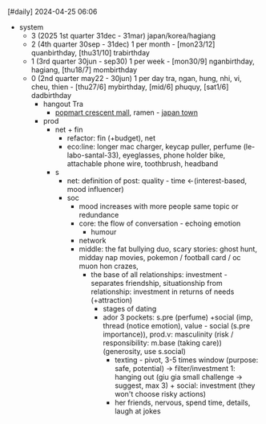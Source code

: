 [#daily]
2024-04-25
06:06

- system
	- 3 (2025 1st quarter 31dec - 31mar) japan/korea/hagiang
	- 2 (4th quarter 30sep - 31dec) 1 per month - [mon23/12] quanbirthday, [thu31/10] trabirthday
	- 1 (3rd quarter 30jun - sep30) 1 per week - [mon30/9] nganbirthday, hagiang, [thu18/7] mombirthday
	- 0 (2nd quarter may22 - 30jun)  1 per day tra, ngan, hung, nhi, vi, cheu, thien - [thu27/6] mybirthday, [mid/6] phuquy, [sat1/6] dadbirthday
		- hangout Tra
			- [popmart crescent mall](https://maps.app.goo.gl/D1EKCgnasGJwdMhcA), ramen - [japan town](https://maps.app.goo.gl/KgwM23okwWUNHAX99)
		- prod
			- net + fin
				- refactor: fin (+budget), net
				- eco:line: longer mac charger, keycap puller, perfume (le-labo-santal-33), eyeglasses, phone holder bike, attachable phone wire, toothbrush, headband
			- s
				- net: definition of post: quality - time <-(interest-based, mood influencer)
				- soc
					- mood increases with more people same topic or redundance
					- core: the flow of conversation - echoing emotion
						- humour
					- network
					- middle: the fat bullying duo, scary stories: ghost hunt, midday nap movies, pokemon / football card / oc muon hon crazes, 
						- the base of all relationships: investment - separates friendship, situationship from relationship: investment in returns of needs (+attraction)
							- stages of dating
							- ador 3 pockets: s.pre (perfume) +social (imp, thread (notice emotion), value - social (s.pre importance)), prod.v: masculinity (risk / responsibility: m.base (taking care)) (generosity, use s.social)
								- texting - pivot, 3-5 times window (purpose: safe, potential) -> filter/investment 1: hanging out (giu gia small challenge -> suggest, max 3) + social: investment (they won't choose risky actions)
								- her friends, nervous, spend time, details, laugh at jokes
